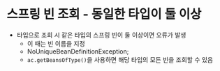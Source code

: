 # 스프링 빈 조회 - 동일한 타입이 둘 이상
* 타입으로 조회 시 같은 타입의 스프링 빈이 둘 이상이면 오류가 발생
    * 이 때는 빈 이름을 지정
  * NoUniqueBeanDefinitionException;
  * `ac.getBeansOfType()`을 사용하면 해당 타입의 모든 빈을 조회할 수 있음